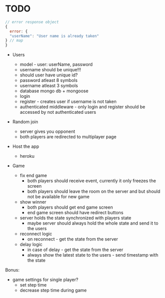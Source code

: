 # TODO

```js
// error response object
{
  error: {
  "userName": "User name is already taken"
} // map
}
```

- Users
  - model - user: userName, password
  - username should be unique!!!
  - should user have unique id?
  - password atleast 8 symbols
  - username atleast 3 symbols
  - database mongo db + mongoose
  - login
  - register - creates user if username is not taken
  - authenticated middleware - only login and register should be accessed by not authenticated users

- Random join
  - server gives you opponent
  - both players are redirected to multiplayer page

- Host the app
  - heroku

- Game
  - fix end game
    - both players should receive event, currently it only freezes the screen
    - both players should leave the room on the server and but should not be available for new game
  - show winner
    - both players should get end game screen
    - end game screen should have redirect buttons
  - server holds the state synchronized with players state
    - maybe server should always hold the whole state and send it to the users
  - reconnect logic
    - on reconnect - get the state from the server
  - delay logic
    - in case of delay - get the state from the server
    - always show the latest state to the users - send timestamp with the state

Bonus:
  - game settings for single player?
    - set step time
    - decrease step time during game

